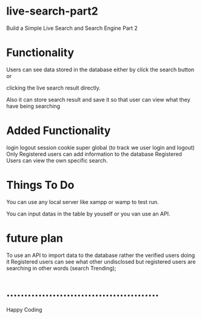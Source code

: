 # live-search-part2

Build a Simple Live Search and Search Engine  Part 2

# Functionality

Users can see data stored in the database either by click the search button or

clicking the live search result directly.

Also it can store search result and save it so that user can view what they have being searching

# Added Functionality
login logout session
cookie super global (to track we user login and logout)
Only Registered users can add information to the database
Registered Users can view the own specific search.

# Things To Do
You can use any local server like xampp or wamp to test run.

You can input datas in the table by youself or you van use an API.

# future plan
To use an API to import data to the database rather the verified users doing it
Registered users can see what other undisclosed but registered users are searching in other words (search Trending);

# ...........................................


Happy Coding
